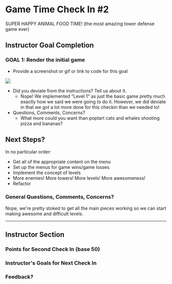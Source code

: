 # Game Time Check In #2

SUPER HAPPY ANIMAL FOOD TIME! (the most amazing tower defense game ever)

## Instructor Goal Completion

### GOAL 1: Render the initial game

  - Provide a screenshot or gif or link to code for this goal

![](http://recordit.co/jfKeOttRi7.gif)

  - Did you deviate from the instructions? Tell us about it.
    - Nope! We implemented "Level 1" as just the basic game pretty much exactly how we said we were going to do it. However, we did deviate in that we got a lot more done for this checkin than we needed to!
  - Questions, Comments, Concerns?
    - What more could you want than poptart cats and whales shooting pizza and bananas?

## Next Steps?

In no particular order:

  - Get all of the appropriate content on the menu
  - Set up the menus for game wins/game losses
  - Implement the concept of levels
  - More enemies! More towers! More levels! More awesomeness!
  - Refactor

### General Questions, Comments, Concerns?

Nope, we're pretty stoked to get all the main pieces working so we can start making awesome and difficult levels.

-----

## Instructor Section

### Points for Second Check In (base 50)

### Instructor's Goals for Next Check In

### Feedback?
